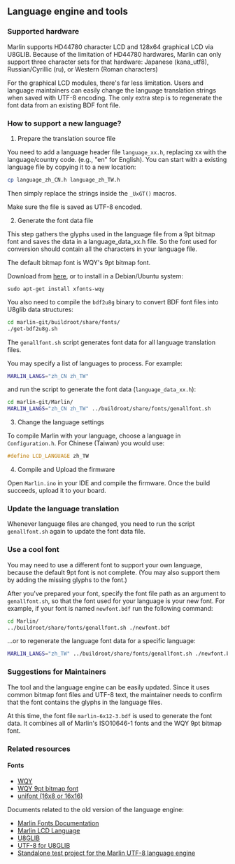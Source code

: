 ## Language engine and tools

### Supported hardware

Marlin supports HD44780 character LCD and 128x64 graphical LCD via U8GLIB. Because of the limitation of HD44780 hardwares, Marlin can only support three character sets for that hardware: Japanese (kana_utf8), Russian/Cyrillic (ru), or Western (Roman characters)

For the graphical LCD modules, there's far less limitation. Users and language maintainers can easily change the language translation strings when saved with UTF-8 encoding. The only extra step is to regenerate the font data from an existing BDF font file.

### How to support a new language?

1. Prepare the translation source file

You need to add a language header file `language_xx.h`, replacing xx with the language/country code. (e.g., "en" for English). You can start with a existing language file by copying it to a new location:

```bash
cp language_zh_CN.h language_zh_TW.h
```

Then simply replace the strings inside the `_UxGT()` macros.

Make sure the file is saved as UTF-8 encoded.

2. Generate the font data file

This step gathers the glyphs used in the language file from a 9pt bitmap font and saves the data in a language_data_xx.h file. So the font used for conversion should contain all the characters in your language file.

The default bitmap font is WQY's 9pt bitmap font.

Download from [here](http://wenq.org/daily/wqy-bitmapfont-bdf-gb18030-nightly_build.tar.gz), or to install in a Debian/Ubuntu system:

```
sudo apt-get install xfonts-wqy
```

You also need to compile the `bdf2u8g` binary to convert BDF font files into U8glib data structures:

```bash
cd marlin-git/buildroot/share/fonts/
./get-bdf2u8g.sh
```

The `genallfont.sh` script generates font data for all language translation files.

You may specify a list of languages to process. For example:

```bash
MARLIN_LANGS="zh_CN zh_TW"
```

and run the script to generate the font data (`language_data_xx.h`):

```bash
cd marlin-git/Marlin/
MARLIN_LANGS="zh_CN zh_TW" ../buildroot/share/fonts/genallfont.sh
```

3. Change the language settings

To compile Marlin with your language, choose a language in `Configuration.h`. For Chinese (Taiwan) you would use:

```cpp
#define LCD_LANGUAGE zh_TW
```

4. Compile and Upload the firmware

Open `Marlin.ino` in your IDE and compile the firmware. Once the build succeeds, upload it to your board.

### Update the language translation

Whenever language files are changed, you need to run the script `genallfont.sh` again to update the font data file.

### Use a cool font

You may need to use a different font to support your own language, because the default 9pt font is not complete. (You may also support them by adding the missing glyphs to the font.)

After you've prepared your font, specify the font file path as an argument to `genallfont.sh`, so that the font used for your language is your new font. For example, if your font is named `newfont.bdf` run the following command:

```bash
cd Marlin/
../buildroot/share/fonts/genallfont.sh ./newfont.bdf
```

...or to regenerate the language font data for a specific language:

```bash
MARLIN_LANGS="zh_TW" ../buildroot/share/fonts/genallfont.sh ./newfont.bdf
```

### Suggestions for Maintainers

The tool and the language engine can be easily updated. Since it uses common bitmap font files and UTF-8 text, the maintainer needs to confirm that the font contains the glyphs in the language files.

At this time, the font file `marlin-6x12-3.bdf` is used to generate the font data. It combines all of Marlin's ISO10646-1 fonts and the WQY 9pt bitmap font.

### Related resources

#### Fonts

- [WQY](http://wenq.org/)
- [WQY 9pt bitmap font](http://wenq.org/daily/wqy-bitmapfont-bdf-gb18030-nightly_build.tar.gz)
- [unifont (16x8 or 16x16)](http://unifoundry.com/unifont.html)

Documents related to the old version of the language engine:

- [Marlin Fonts Documentation](http://www.marlinfw.org/docs/development/fonts.html)
- [Marlin LCD Language](http://marlinfw.org/docs/development/lcd_language.html)
- [U8GLIB](https://github.com/olikraus/u8glib.git)
- [UTF-8 for U8GLIB](https://github.com/yhfudev/u8glib-fontutf8.git)
- [Standalone test project for the Marlin UTF-8 language engine](https://github.com/yhfudev/marlin-fontutf8.git)
